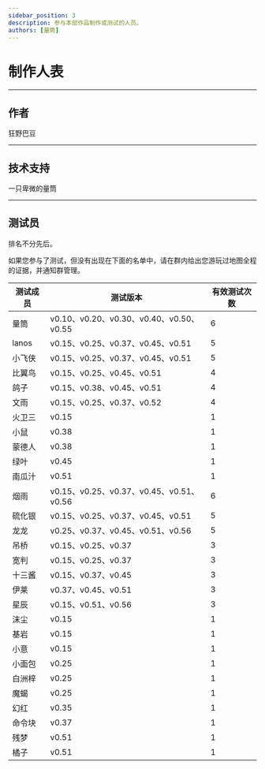 ```yaml
---
sidebar_position: 3
description: 参与本部作品制作或测试的人员。
authors: [量筒]
---
```


# 制作人表

---

## 作者

狂野巴豆

---

## 技术支持

一只卑微的量筒

---

## 测试员

排名不分先后。

如果您参与了测试，但没有出现在下面的名单中，请在群内给出您游玩过地图全程的证据，并通知群管理。

| 测试成员 | 测试版本 | 有效测试次数 |
| --- | --- | --- |
| 量筒 | v0.10、v0.20、v0.30、v0.40、v0.50、v0.55 | 6 |
| lanos | v0.15、v0.25、v0.37、v0.45、v0.51 | 5 |
| 小飞侠 | v0.15、v0.25、v0.37、v0.45、v0.51 | 5 |
| 比翼鸟 | v0.15、v0.25、v0.45、v0.51 | 4 |
| 鸽子 | v0.15、v0.38、v0.45、v0.51 | 4 |
| 文雨 | v0.15、v0.25、v0.37、v0.52 | 4 |
| 火卫三 | v0.15 | 1 |
| 小鼠 | v0.38 | 1 |
| 蒙德人 | v0.38 | 1 |
| 绿叶 | v0.45 | 1 |
| 南瓜汁 | v0.51 | 1 |
| 烟雨 | v0.15、v0.25、v0.37、v0.45、v0.51、v0.56 | 6 |
| 硫化银 | v0.15、v0.25、v0.37、v0.45、v0.51 | 5 |
| 龙龙 | v0.25、v0.37、v0.45、v0.51、v0.56 | 5 |
| 吊桥 | v0.15、v0.25、v0.37 | 3 |
| 宽判 | v0.15、v0.25、v0.37 | 3 |
| 十三酱 | v0.15、v0.37、v0.45 | 3 |
| 伊莱 | v0.37、v0.45、v0.51 | 3 |
| 星辰 | v0.15、v0.51、v0.56 | 3 |
| 沫尘 | v0.15 | 1 |
| 基岩 | v0.15 | 1 |
| 小意 | v0.15 | 1 |
| 小面包 | v0.25 | 1 |
| 白洲梓 | v0.25 | 1 |
| 魔蝎 | v0.25 | 1 |
| 幻红 | v0.35 | 1 |
| 命令块 | v0.37 | 1 |
| 残梦 | v0.51 | 1 |
| 橘子 | v0.51 | 1 |
